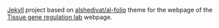 [Jekyll](https://jekyllrb.com) project based on [alshedivat/al-folio](https://github.com/alshedivat/al-folio) theme for the webpage of the [Tissue gene regulation lab](http://tgrlab.org) webpage.
